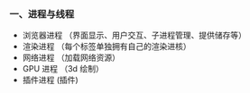 ### 一、进程与线程

- 浏览器进程 （界面显示、用户交互、子进程管理、提供储存等）
- 渲染进程 （每个标签单独拥有自己的渲染进核）
- 网络进程 （加载网络资源）
- GPU 进程 （3d 绘制）
- 插件进程 (插件)
